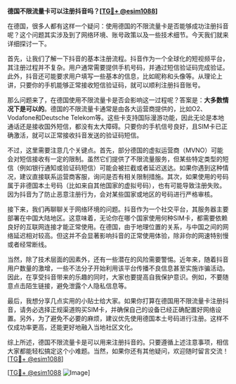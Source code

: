 **德国不限流量卡可以注册抖音吗？[[TG💪+ @esim1088](https://t.me/s/esim1088)]**

在德国，很多人都有这样一个疑问：使用德国的不限流量卡是否能够成功注册抖音呢？这个问题其实涉及到了网络环境、账号政策以及一些技术细节。今天我们就来详细探讨一下。

首先，让我们了解一下抖音的基本注册流程。抖音作为一个全球化的短视频平台，其注册过程并不复杂。用户通常需要提供手机号码，并通过短信验证码完成验证。此外，抖音还可能要求用户填写一些基本的信息，比如昵称和头像等。从理论上讲，只要你的手机能够正常接收短信验证码，就可以顺利注册抖音账号。

那么问题来了，在德国使用不限流量卡是否会影响这一过程呢？答案是：**大多数情况下是可以的**。德国的不限流量卡通常是由各大运营商提供的，比如O2、Vodafone和Deutsche Telekom等。这些卡支持国际漫游功能，因此无论是本地通话还是接收国外短信，都没有太大障碍。只要你的手机信号良好，且SIM卡已正确激活，就可以正常接收抖音发送的验证码短信。

不过，这里需要注意几个关键点。首先，部分德国的虚拟运营商（MVNO）可能会对短信接收有一定的限制。虽然它们提供了不限流量服务，但某些特定类型的短信（例如银行通知或验证码短信）可能会被拦截或者延迟送达。如果你遇到这种情况，建议直接联系运营商客服，询问是否有相关限制措施。其次，如果使用的号码属于非德国本土号码（比如来自其他国家的虚拟号码），也有可能导致注册失败。因为抖音为了防止恶意注册行为，会对某些国家或地区的号码进行严格审核。

接下来，我们再聊聊关于网络环境的问题。抖音作为一个社交平台，其服务器主要部署在中国大陆地区。这意味着，无论你在哪个国家使用何种SIM卡，都需要依赖良好的互联网连接才能正常使用。在德国，由于地理位置的关系，与中国之间的网络延迟相对较高。但这并不会显著影响抖音的正常使用体验，除非你的网速特别慢或者经常断线。

当然，除了技术层面的因素外，还有一些潜在的风险需要警惕。近年来，随着抖音用户数量的激增，一些不法分子开始利用该平台传播不良信息甚至实施诈骗活动。因此，在享受抖音带来的乐趣的同时，大家也要提高自我保护意识。例如，不要随意点击陌生链接，避免泄露个人隐私信息等。

最后，我想分享几点实用的小贴士给大家。如果你打算在德国用不限流量卡注册抖音，请务必选择正规渠道购买SIM卡，并确保自己的设备已经正确配置好网络设置。另外，为了避免不必要的麻烦，建议优先使用德国本土号码进行注册。这样不仅成功率更高，还能更好地融入当地社区文化。

综上所述，德国不限流量卡是可以用来注册抖音的。只要遵循上述注意事项，相信大家都能轻松搞定这个小难题。当然，如果你还有其他疑问，欢迎随时留言交流！[[TG💪+ @esim1088](https://t.me/s/esim1088)]

[[TG💪+ @esim1088](https://t.me/s/esim1088) ![Image](https://i.postimg.cc/4NQfJmqS/Snipaste-2025-05-13-00-14-12.png)]